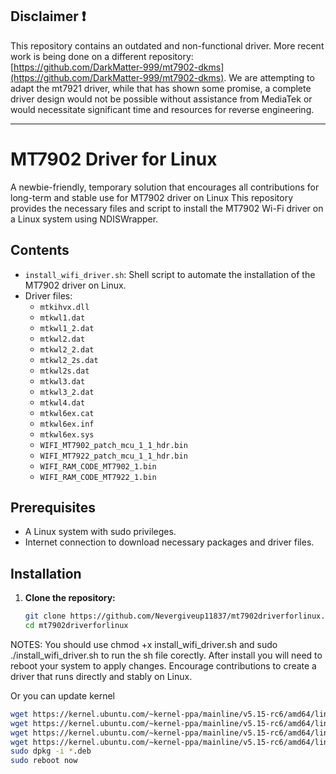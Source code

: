 ## Disclaimer ❗
This repository contains an outdated and non-functional driver. More recent work is being done on a different repository: [https://github.com/DarkMatter-999/mt7902-dkms](https://github.com/DarkMatter-999/mt7902-dkms). We are attempting to adapt the mt7921 driver, while that has shown some promise, a complete driver design would not be possible without assistance from MediaTek or would necessitate significant time and resources for reverse engineering.

---

# MT7902 Driver for Linux
A newbie-friendly, temporary solution that encourages all contributions for long-term and stable use for MT7902 driver on Linux
This repository provides the necessary files and script to install the MT7902 Wi-Fi driver on a Linux system using NDISWrapper.

## Contents

- `install_wifi_driver.sh`: Shell script to automate the installation of the MT7902 driver on Linux.
- Driver files:
  - `mtkihvx.dll`
  - `mtkwl1.dat`
  - `mtkwl1_2.dat`
  - `mtkwl2.dat`
  - `mtkwl2_2.dat`
  - `mtkwl2_2s.dat`
  - `mtkwl2s.dat`
  - `mtkwl3.dat`
  - `mtkwl3_2.dat`
  - `mtkwl4.dat`
  - `mtkwl6ex.cat`
  - `mtkwl6ex.inf`
  - `mtkwl6ex.sys`
  - `WIFI_MT7902_patch_mcu_1_1_hdr.bin`
  - `WIFI_MT7922_patch_mcu_1_1_hdr.bin`
  - `WIFI_RAM_CODE_MT7902_1.bin`
  - `WIFI_RAM_CODE_MT7922_1.bin`

## Prerequisites

- A Linux system with sudo privileges.
- Internet connection to download necessary packages and driver files.

## Installation

1. **Clone the repository:**
   ```sh
   git clone https://github.com/Nevergiveup11837/mt7902driverforlinux.git
   cd mt7902driverforlinux

NOTES: You should use chmod +x install_wifi_driver.sh and sudo ./install_wifi_driver.sh to run the sh file corectly.
After install you will need to reboot your system to apply changes.
Encourage contributions to create a driver that runs directly and stably on Linux.

Or you can update kernel
```sh
wget https://kernel.ubuntu.com/~kernel-ppa/mainline/v5.15-rc6/amd64/linux-headers-5.15.0-051500rc6-generic_5.15.0-051500rc6.202110180730_amd64.deb
wget https://kernel.ubuntu.com/~kernel-ppa/mainline/v5.15-rc6/amd64/linux-headers-5.15.0-051500rc6_5.15.0-051500rc6.202110180730_all.deb
wget https://kernel.ubuntu.com/~kernel-ppa/mainline/v5.15-rc6/amd64/linux-image-unsigned-5.15.0-051500rc6-generic_5.15.0-051500rc6.202110180730_amd64.deb
wget https://kernel.ubuntu.com/~kernel-ppa/mainline/v5.15-rc6/amd64/linux-modules-5.15.0-051500rc6-generic_5.15.0-051500rc6.202110180730_amd64.deb
sudo dpkg -i *.deb
sudo reboot now
